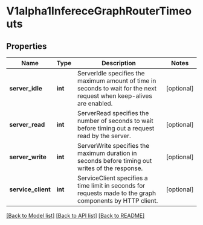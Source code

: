 # V1alpha1InfereceGraphRouterTimeouts

## Properties
Name | Type | Description | Notes
------------ | ------------- | ------------- | -------------
**server_idle** | **int** | ServerIdle specifies the maximum amount of time in seconds to wait for the next request when keep-alives are enabled. | [optional] 
**server_read** | **int** | ServerRead specifies the number of seconds to wait before timing out a request read by the server. | [optional] 
**server_write** | **int** | ServerWrite specifies the maximum duration in seconds before timing out writes of the response. | [optional] 
**service_client** | **int** | ServiceClient specifies a time limit in seconds for requests made to the graph components by HTTP client. | [optional] 

[[Back to Model list]](../README.md#documentation-for-models) [[Back to API list]](../README.md#documentation-for-api-endpoints) [[Back to README]](../README.md)


